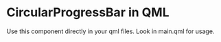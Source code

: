# CircularProgressBar in QML

Use this component directly in your qml files. Look in main.qml for usage.
